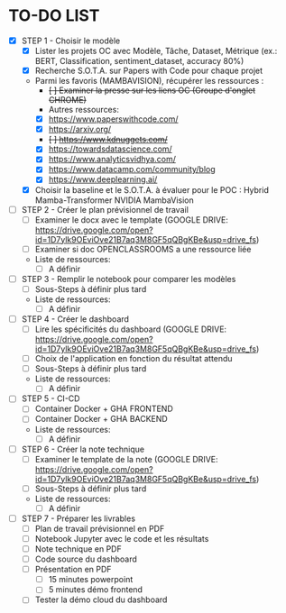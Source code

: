 **TO-DO LIST**
===========

- [X] STEP 1 - Choisir le modèle
    - [X] Lister les projets OC avec Modèle, Tâche, Dataset, Métrique (ex.: BERT, Classification, sentiment_dataset, accuracy 80%)
    - [X] Recherche S.O.T.A. sur Papers with Code pour chaque projet
    - Parmi les favoris (MAMBAVISION), récupérer les ressources :
        - ~~[ ] Examiner la presse sur les liens OC (Groupe d'onglet CHROME)~~
        - Autres ressources:
        - [X] https://www.paperswithcode.com/
        - [X] https://arxiv.org/
        - ~~[ ] https://www.kdnuggets.com/~~
        - [X] https://towardsdatascience.com/
        - [X] https://www.analyticsvidhya.com/
        - [X] https://www.datacamp.com/community/blog
        - [X] https://www.deeplearning.ai/
    - [X] Choisir la baseline et le S.O.T.A. à évaluer pour le POC : Hybrid Mamba-Transformer NVIDIA MambaVision
- [ ] STEP 2 - Créer le plan prévisionnel de travail
    - [ ] Examiner le docx avec le template (GOOGLE DRIVE: https://drive.google.com/open?id=1D7ylk9OEviOve21B7aq3M8GF5qQBgKBe&usp=drive_fs)
    - [ ] Examiner si doc OPENCLASSROOMS a une ressource liée
    - Liste de ressources:
        - [ ] A définir
- [ ] STEP 3 - Remplir le notebook pour comparer les modèles
    - [ ] Sous-Steps à définir plus tard
    - Liste de ressources:
        - [ ] A définir
- [ ] STEP 4 - Créer le dashboard
    - [ ] Lire les spécificités du dashboard (GOOGLE DRIVE: https://drive.google.com/open?id=1D7ylk9OEviOve21B7aq3M8GF5qQBgKBe&usp=drive_fs)
    - [ ] Choix de l'application en fonction du résultat attendu
    - [ ] Sous-Steps à définir plus tard
    - Liste de ressources:
        - [ ] A définir
- [ ] STEP 5 - CI-CD
    - [ ] Container Docker + GHA FRONTEND
    - [ ] Container Docker + GHA BACKEND
    - Liste de ressources:
        - [ ] A définir
- [ ] STEP 6 - Créer la note technique
    - [ ] Examiner le template de la note (GOOGLE DRIVE: https://drive.google.com/open?id=1D7ylk9OEviOve21B7aq3M8GF5qQBgKBe&usp=drive_fs)
    - [ ] Sous-Steps à définir plus tard
    - Liste de ressources:
        - [ ] A définir
- [ ] STEP 7 - Préparer les livrables
    - [ ] Plan de travail prévisionnel en PDF
    - [ ] Notebook Jupyter avec le code et les résultats
    - [ ] Note technique en PDF
    - [ ] Code source du dashboard
    - [ ] Présentation en PDF
        - [ ] 15 minutes powerpoint
        - [ ] 5 minutes démo frontend
    - [ ] Tester la démo cloud du dashboard
